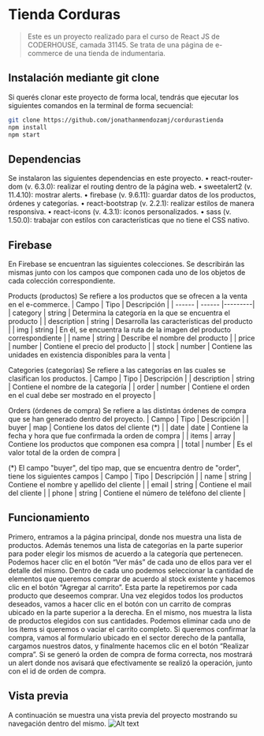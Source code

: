 # Tienda Corduras
> Este es un proyecto realizado para el curso de React JS de CODERHOUSE, camada 31145. Se trata de una página de e-commerce de una tienda de indumentaria.

## Instalación mediante git clone
Si querés clonar este proyecto de forma local, tendrás que ejecutar los siguientes comandos en la terminal de forma secuencial: 
```sh
git clone https://github.com/jonathanmendozamj/cordurastienda
npm install 
npm start
```

## Dependencias
Se instalaron las siguientes dependencias en este proyecto.
•	react-router-dom (v. 6.3.0): realizar el routing dentro de la página web.
•	sweetalert2 (v. 11.4.10): mostrar alerts.
•	firebase (v. 9.6.11): guardar datos de los productos, órdenes y categorías.
•	react-bootstrap (v. 2.2.1): realizar estilos de manera responsiva.
•	react-icons (v. 4.3.1): íconos personalizados.
•	sass (v. 1.50.0): trabajar con estilos con características que no tiene el CSS nativo.

## Firebase
En Firebase se encuentran las siguientes colecciones. Se describirán las mismas junto con los campos que componen cada uno de los objetos de cada colección correspondiente.

Products (productos)
Se refiere a los productos que se ofrecen a la venta en el e-commerce.
| Campo | Tipo | Descripción |
| ------ | ------ |---------|
| category | string | Determina la categoría en la que se encuentra el producto |
| description | string | Desarrolla las características del producto |
| img | string | En él, se encuentra la ruta de la imagen del producto correspondiente |
| name  | string | Describe el nombre del producto |
| price | number | Contiene el precio del producto |
| stock | number | Contiene las unidades en existencia disponibles para la venta |

Categories (categorías)
Se refiere a las categorías en las cuales se clasifican los productos.
| Campo | Tipo | Descripción |
| description | string | Contiene el nombre de la categoría |
| order | number | Contiene el orden en el cual debe ser mostrado en el proyecto |

Orders (órdenes de compra)
Se refiere a las distintas órdenes de compra que se han generado dentro del proyecto.
| Campo | Tipo | Descripción |
| buyer | map | Contiene los datos del cliente (*) |
| date | date | Contiene la fecha y hora que fue confirmada la orden de compra |
| items | array | Contiene los productos que componen esa compra |
| total | number | Es el valor total de la orden de compra |

(*) El campo "buyer", del tipo map, que se encuentra dentro de "order", tiene los siguientes campos 
| Campo | Tipo | Descripción |
| name | string | Contiene el nombre y apellido del cliente |
| email | string | Contiene el mail del cliente |
| phone | string | Contiene el número de teléfono del cliente |

## Funcionamiento
Primero, entramos a la página principal, donde nos muestra una lista de productos. Además tenemos una lista de categorías en la parte superior para poder elegir los mismos de acuerdo a la categoría que pertenecen.
Podemos hacer clic en el botón “Ver más” de cada uno de ellos para ver el detalle del mismo. Dentro de cada uno podemos seleccionar la cantidad de elementos que queremos comprar de acuerdo al stock existente y hacemos clic en el botón “Agregar al carrito”. Esta parte la repetiremos por cada producto que deseemos comprar.
Una vez elegidos todos los productos deseados, vamos a hacer clic en el botón con un carrito de compras ubicado en la parte superior a la derecha. En el mismo, nos muestra la lista de productos elegidos con sus cantidades. Podemos eliminar cada uno de los ítems si queremos o vaciar el carrito completo. 
Si queremos confirmar la compra, vamos al formulario ubicado en el sector derecho de la pantalla, cargamos nuestros datos, y finalmente hacemos clic en el botón “Realizar compra”.
Si se generó la orden de compra de forma correcta, nos mostrará un alert donde nos avisará que efectivamente se realizó la operación, junto con el id de orden de compra.

## Vista previa
A continuación se muestra una vista previa del proyecto mostrando su navegación dentro del mismo.
![Alt text](https://github.com/jonathanmendozamj/cordurastienda/blob/master/public/gif/project.gif)